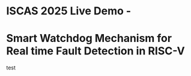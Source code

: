 #                    ISCAS 2025 Live Demo - 

# Smart Watchdog Mechanism for Real time Fault Detection in RISC-V

test
